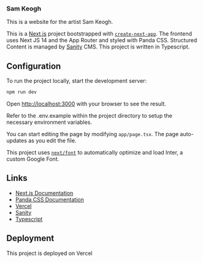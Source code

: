 ### Sam Keogh

This is a website for the artist Sam Keogh.

This is a [Next.js](https://nextjs.org/) project bootstrapped with [`create-next-app`](https://github.com/vercel/next.js/tree/canary/packages/create-next-app). The frontend uses Next JS 14 and the App Router and styled with Panda CSS. Structured Content is managed by [Sanity](https://www.sanity.io/) CMS. This project is written in Typescript.

## Configuration

To run the project locally, start the development server:

```bash
npm run dev
```

Open [http://localhost:3000](http://localhost:3000) with your browser to see the result.

Refer to the .env.example within the project directory to setup the necessary environment variables.

You can start editing the page by modifying `app/page.tsx`. The page auto-updates as you edit the file.

This project uses [`next/font`](https://nextjs.org/docs/basic-features/font-optimization) to automatically optimize and load Inter, a custom Google Font.

## Links

- [Next.js Documentation](https://nextjs.org/docs)
- [Panda CSS Documentation](https://panda-css.com/)
- [Vercel](https://vercel.com/)
- [Sanity](https://www.sanity.io/)
- [Typescript](https://www.typescriptlang.org/)

## Deployment

This project is deployed on Vercel
